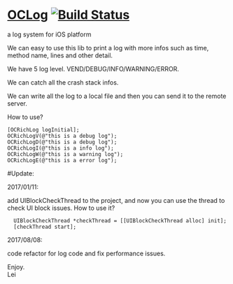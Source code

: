 
# [OCLog](https://github.com/leisurehuang/OCLog) [![Build Status](https://travis-ci.org/leisurehuang/OCLog.svg?branch=master)](https://travis-ci.org/leisurehuang/OCLog)

a log system for iOS platform

We can easy to use this lib to print a log with more infos such as time, method name, lines and other detail.

We have 5 log level. VEND/DEBUG/INFO/WARNING/ERROR.

We can catch all the crash stack infos.

We can write all the log to a local file and then you can send it to the remote server.


How to use?

    [OCRichLog logInitial];  
    OCRichLogV(@"this is a debug log");
    OCRichLogD(@"this is a debug log");
    OCRichLogI(@"this is a info log");
    OCRichLogW(@"this is a warning log");
    OCRichLogE(@"this is a error log");

#Update:

2017/01/11:

add UIBlockCheckThread to the project, and now you can use the thread to check UI block issues.
How to use it?

```
  UIBlockCheckThread *checkThread = [[UIBlockCheckThread alloc] init];
  [checkThread start];
```

2017/08/08:

code refactor for log code and fix performance issues.


 Enjoy.  
 Lei

